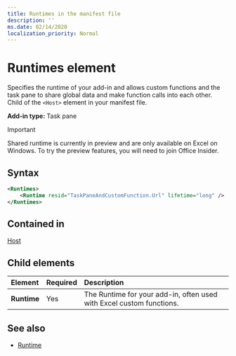 ```yaml
---
title: Runtimes in the manifest file
description: ''
ms.date: 02/14/2020
localization_priority: Normal
---
```


# Runtimes element

Specifies the runtime of your add-in and allows custom functions and the task pane to share global data and make function calls into each other. Child of the `<Host>` element in your manifest file.

**Add-in type:** Task pane

> [!IMPORTANT]
> Shared runtime is currently in preview and are only available on Excel on Windows. To try the preview features, you will need to join Office Insider.

## Syntax

```XML
<Runtimes>
    <Runtime resid="TaskPaneAndCustomFunction.Url" lifetime="long" />
</Runtimes>
```

## Contained in 
[Host](./host.md)

## Child elements

|  Element |  Required  |  Description  |
|:-----|:-----|:-----|
|  **Runtime**     | Yes |  The Runtime for your add-in, often used with Excel custom functions.

## See also

- [Runtime](runtime.md)
